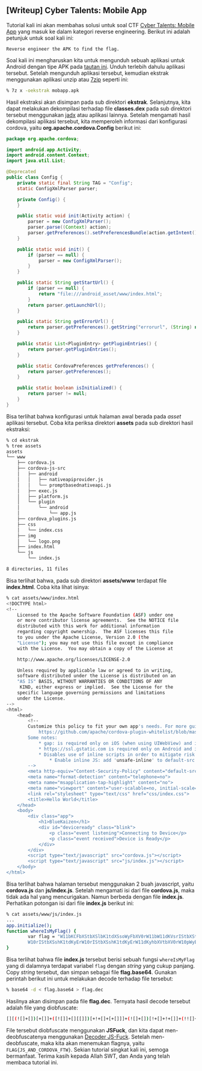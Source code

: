 ## [Writeup] Cyber Talents: Mobile App


Tutorial kali ini akan membahas solusi untuk soal CTF [Cyber Talents: Mobile App](https://cybertalents.com/challenges/malware/mobile-app) yang masuk ke dalam kategori reverse engineering. Berikut ini adalah petunjuk untuk soal kali ini:

```
Reverse engineer the APK to find the flag.
```

Soal kali ini mengharuskan kita untuk mengunduh sebuah aplikasi untuk Android dengan tipe APK pada [tautan ini](https://s3-eu-west-1.amazonaws.com/hubchallenges/Reverse/mobapp.apk). Unduh terlebih dahulu aplikasi tersebut. Setelah mengunduh aplikasi tersebut, kemudian ekstrak menggunakan aplikasi unzip atau [7zip](https://www.7-zip.org/) seperti ini:

```bash
% 7z x -oekstrak mobapp.apk
```

Hasil ekstraksi akan disimpan pada sub direktori **ekstrak**. Selanjutnya, kita dapat melakukan dekompilasi terhadap file **classes.dex** pada sub direktori tersebut menggunakan [jadx](https://github.com/skylot/jadx) atau aplikasi lainnya. Setelah mengamati hasil dekompilasi aplikasi tersebut, kita memperoleh informasi dari konfigurasi cordova, yaitu **org.apache.cordova.Config** berikut ini:

```java
package org.apache.cordova;

import android.app.Activity;
import android.content.Context;
import java.util.List;

@Deprecated
public class Config {
    private static final String TAG = "Config";
    static ConfigXmlParser parser;

    private Config() {
    }

    public static void init(Activity action) {
        parser = new ConfigXmlParser();
        parser.parse((Context) action);
        parser.getPreferences().setPreferencesBundle(action.getIntent().getExtras());
    }

    public static void init() {
        if (parser == null) {
            parser = new ConfigXmlParser();
        }
    }

    public static String getStartUrl() {
        if (parser == null) {
            return "file:///android_asset/www/index.html";
        }
        return parser.getLaunchUrl();
    }

    public static String getErrorUrl() {
        return parser.getPreferences().getString("errorurl", (String) null);
    }

    public static List<PluginEntry> getPluginEntries() {
        return parser.getPluginEntries();
    }

    public static CordovaPreferences getPreferences() {
        return parser.getPreferences();
    }

    public static boolean isInitialized() {
        return parser != null;
    }
}
```

Bisa terlihat bahwa konfigurasi untuk halaman awal berada pada _asset_ aplikasi tersebut. Coba kita periksa direktori **assets** pada sub direktori hasil ekstraksi:

```bash
% cd ekstrak
% tree assets
assets
└── www
    ├── cordova.js
    ├── cordova-js-src
    │   ├── android
    │   │   ├── nativeapiprovider.js
    │   │   └── promptbasednativeapi.js
    │   ├── exec.js
    │   ├── platform.js
    │   └── plugin
    │       └── android
    │           └── app.js
    ├── cordova_plugins.js
    ├── css
    │   └── index.css
    ├── img
    │   └── logo.png
    ├── index.html
    └── js
        └── index.js

8 directories, 11 files
```

Bisa terlihat bahwa, pada sub direktori **assets/www** terdapat file **index.html**. Coba kita lihat isinya:

```bash
% cat assets/www/index.html
<!DOCTYPE html>
<!--
    Licensed to the Apache Software Foundation (ASF) under one
    or more contributor license agreements.  See the NOTICE file
    distributed with this work for additional information
    regarding copyright ownership.  The ASF licenses this file
    to you under the Apache License, Version 2.0 (the
    "License"); you may not use this file except in compliance
    with the License.  You may obtain a copy of the License at

    http://www.apache.org/licenses/LICENSE-2.0

    Unless required by applicable law or agreed to in writing,
    software distributed under the License is distributed on an
    "AS IS" BASIS, WITHOUT WARRANTIES OR CONDITIONS OF ANY
     KIND, either express or implied.  See the License for the
    specific language governing permissions and limitations
    under the License.
-->
<html>
    <head>
        <!--
        Customize this policy to fit your own app's needs. For more guidance, see:
            https://github.com/apache/cordova-plugin-whitelist/blob/master/README.md#content-security-policy
        Some notes:
            * gap: is required only on iOS (when using UIWebView) and is needed for JS->native communication
            * https://ssl.gstatic.com is required only on Android and is needed for TalkBack to function properly
            * Disables use of inline scripts in order to mitigate risk of XSS vulnerabilities. To change this:
                * Enable inline JS: add 'unsafe-inline' to default-src
        -->
        <meta http-equiv="Content-Security-Policy" content="default-src 'self' data: gap: https://ssl.gstatic.com 'unsafe-eval'; style-src 'self' 'unsafe-inline'; media-src *; img-src 'self' data: content:;">
        <meta name="format-detection" content="telephone=no">
        <meta name="msapplication-tap-highlight" content="no">
        <meta name="viewport" content="user-scalable=no, initial-scale=1, maximum-scale=1, minimum-scale=1, width=device-width">
        <link rel="stylesheet" type="text/css" href="css/index.css">
        <title>Hello World</title>
    </head>
    <body>
        <div class="app">
            <h1>BlueKaizen</h1>
            <div id="deviceready" class="blink">
                <p class="event listening">Connecting to Device</p>
                <p class="event received">Device is Ready</p>
            </div>
        </div>
        <script type="text/javascript" src="cordova.js"></script>
        <script type="text/javascript" src="js/index.js"></script>
    </body>
</html>
```

Bisa terlihat bahwa halaman tersebut menggunakan 2 buah javascript, yaitu **cordova.js** dan **js/index.js**. Setelah mengamati isi dari file **cordova.js**, maka tidak ada hal yang mencurigakan. Namun berbeda dengan file **index.js**. Perhatikan potongan isi dari file **index.js** berikut ini:

```bash
% cat assets/www/js/index.js
...
app.initialize();
function whereIsMyFlag() {
        var flag = "W11bKCFbXStbXSlbK1tdXSsoWyFbXV0rW11bW11dKVsrIStbXStbK1tdXV0rKCFbXStbXSlbIStbXSsh ...
        W10rIStbXSshK1tdKyErW10rIStbXSshK1tdKyErW11dKyhbXVtbXV0rW10pWyErW10rIStbXV0pKSgp";
}
```

Bisa terlihat bahwa file **index.js** tersebut berisi sebuah fungsi `whereIsMyFlag` yang di dalamnya terdapat variabel `flag` dengan _string_ yang cukup panjang. Copy _string_ tersebut, dan simpan sebagai file **flag.base64**. Gunakan perintah berikut ini untuk melakukan decode terhadap file tersebut:

```bash
% base64 -d < flag.base64 > flag.dec
```

Hasilnya akan disimpan pada file **flag.dec**. Ternyata hasil decode tersebut adalah file yang diobfuscate:

```bash
[][(![]+[])[+[]]+([![]]+[][[]])[+!+[]+[+[]]]+(![]+[])[!+[]+!+[]]+(!![]+[])[+[]]+ ... [+[]])[+[]]+[!+[]+!+[]+!+[]+!+[]+!+[]+!+[]+!+[]]+([][[]]+[])[!+[]+!+[]]))()
```

File tersebut diobfuscate menggunakan **JSFuck**, dan kita dapat men-deobfuscatenya menggunakan [Decoder JS-Fuck](https://enkhee-osiris.github.io/Decoder-JSFuck/). Setelah men-deobfuscate, maka kita akan menemukan flagnya, yaitu `FLAG{JS_AND_CORDOVA_FTW}`. Sekian tutorial singkat kali ini, semoga bermanfaat. Terima kasih kepada Allah SWT, dan Anda yang telah membaca tutorial ini.
